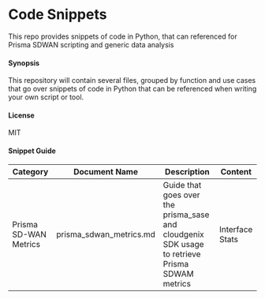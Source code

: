 # Code Snippets
This repo provides snippets of code in Python, that can referenced for Prisma SDWAN scripting and generic data analysis

#### Synopsis
This repository will contain several files, grouped by function and use cases that go over snippets of code in Python that can be referenced when writing your own script or tool.

#### License
MIT

#### Snippet Guide
| Category | Document Name | Description | Content |
| ------- | ----- | ------- | ------- |
| Prisma SD-WAN Metrics | prisma_sdwan_metrics.md | Guide that goes over the prisma_sase and cloudgenix SDK usage to retrieve Prisma SDWAM metrics | Interface Stats |

 
